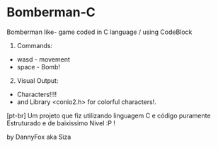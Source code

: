 # Bomberman-C
Bomberman like- game coded in C language / using CodeBlock

1. Commands:
- wasd - movement
- space - Bomb!

2. Visual Output:
- Characters!!!!
- and Library <conio2.h> for colorful characters!.

[pt-br] Um projeto que fiz utilizando linguagem C e código puramente Estruturado e de baixissimo Nivel :P !

by DannyFox aka Siza
